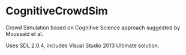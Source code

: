 # CognitiveCrowdSim
Crowd Simulation based on Cognitive Science approach suggested by Moussaïd et al.

Uses SDL 2.0.4, includes Visual Studio 2013 Ultimate solution.
